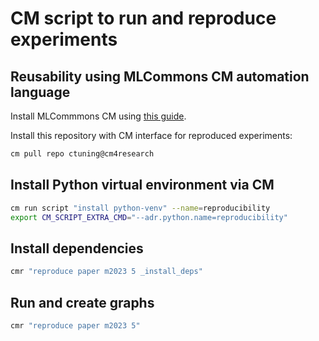 # CM script to run and reproduce experiments

## Reusability using MLCommons CM automation language

Install MLCommmons CM using [this guide](https://github.com/mlcommons/ck/blob/master/docs/installation.md).

Install this repository with CM interface for reproduced experiments:

```bash
cm pull repo ctuning@cm4research
```

## Install Python virtual environment via CM

```bash
cm run script "install python-venv" --name=reproducibility
export CM_SCRIPT_EXTRA_CMD="--adr.python.name=reproducibility"
```

## Install dependencies

```bash
cmr "reproduce paper m2023 5 _install_deps"
```

## Run and create graphs

```bash
cmr "reproduce paper m2023 5"
```
